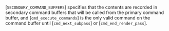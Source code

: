 [`SECONDARY_COMMAND_BUFFERS`] specifies that the
contents are recorded in secondary command buffers that will be called
from the primary command buffer, and [`cmd_execute_commands`] is the
only valid command on the command buffer until [`cmd_next_subpass`] or
[`cmd_end_render_pass`].